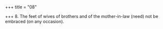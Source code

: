 +++
title = "08"

+++
8. The feet of wives of brothers and of the mother-in-law (need) not be embraced (on any occasion).
